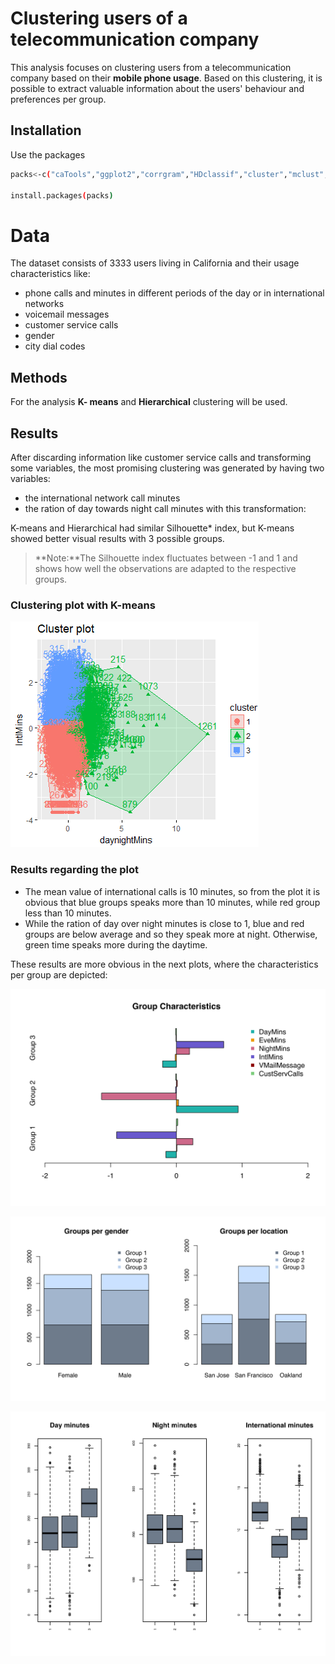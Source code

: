 # Clustering users of a telecommunication company

This analysis focuses on clustering users from a telecommunication company based on their **mobile phone usage**. Based on this clustering, it is possible to extract valuable information about the users' behaviour and preferences per group.

## Installation

Use the packages

```bash
packs<-c("caTools","ggplot2","corrgram","HDclassif","cluster","mclust","FactMixtAnalysis","nnet","class","tree","pbkrtest","quantreg")

install.packages(packs)


```


# Data

The dataset consists of 3333 users living in California and their usage characteristics like:
- phone calls and minutes in different periods of the day or in international networks
- voicemail messages
- customer service calls
- gender
- city dial codes

## Methods

For the analysis **K- means**  and **Hierarchical** clustering will be used.

## Results

After discarding information like customer service calls and transforming some variables, the most promising clustering was generated by having two variables:

- the international network call minutes
- the ration of day towards night call minutes with this transformation:

K-means and Hierarchical had similar Silhouette* index, but K-means showed better visual results with 3 possible groups. 

>**Note:**The Silhouette index fluctuates between -1 and 1 and shows how well the observations are adapted to the respective groups.


### Clustering plot with K-means

![](images/ck.PNG) 

### Results regarding the plot
- The mean value of international calls is 10 minutes, so from the plot it is obvious that blue groups speaks more than 10 minutes, while red group less than 10 minutes.
- While the ration of day over night minutes is close to 1, blue and red groups are below average and so they speak more at night. Otherwise, green time speaks more during the daytime.

These results are more obvious in the next plots, where the characteristics per group are depicted:


![](images/d1.svg) 

![](images/diff2.svg) 


![](images/d3.svg) 